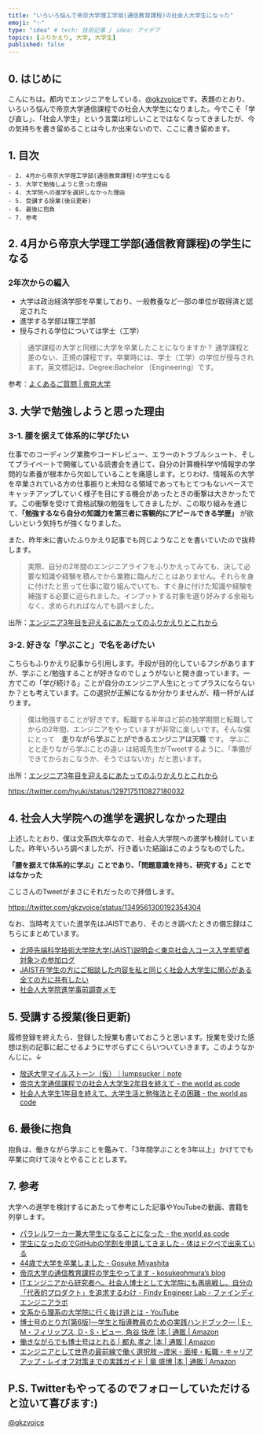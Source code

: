 ```yaml
---
title: "いろいろ悩んで帝京大学理工学部(通信教育課程)の社会人大学生になった"
emoji: "✨"
type: "idea" # tech: 技術記事 / idea: アイデア
topics: [ふりかえり, 大学, 大学生]
published: false
---
```


## 0. はじめに
こんにちは。都内でエンジニアをしている、[@gkzvoice](https://twitter.com/gkzvoice)です。表題のとおり、いろいろ悩んで帝京大学通信課程での社会人大学生になりました。今でこそ「学び直し」、「社会人学生」という言葉は珍しいことではなくなってきましたが、今の気持ちを書き留めることは今しか出来ないので、ここに書き留めます。

##  1. 目次
```
- 2. 4月から帝京大学理工学部(通信教育課程)の学生になる
- 3. 大学で勉強しようと思った理由
- 4. 大学院への進学を選択しなかった理由
- 5. 受講する授業(後日更新)
- 6. 最後に抱負
- 7. 参考
```

## 2. 4月から帝京大学理工学部(通信教育課程)の学生になる
### 2年次からの編入


- 大学は政治経済学部を卒業しており、一般教養など一部の単位が取得済と認定された
- 進学する学部は理工学部
- 授与される学位については学士（工学）


> 通学課程の大学と同様に大学を卒業したことになりますか？
> 通学課程と差のない、正規の課程です。卒業時には、学士（工学）の学位が授与されます。英文標記は、Degree:Bachelor （Engineering）です。

参考：[よくあるご質問 | 帝京大学](https://www.teikyo-u.ac.jp/faculties/correspondence/science_tech/faq)


## 3. 大学で勉強しようと思った理由
### 3-1. 腰を据えて体系的に学びたい
仕事でのコーディング業務やコードレビュー、エラーのトラブルシュート、そしてプライベートで開催している読書会を通じて、自分の計算機科学や情報学の学問的な素養が根本から欠如していることを痛感します。とりわけ、情報系の大学を卒業されている方の仕事振りと未知なる領域であってもとてつもないペースでキャッチアップしていく様子を目にする機会があったときの衝撃は大きかったです。この衝撃を受けて資格試験の勉強をしてきましたが、この取り組みを通じて、**「勉強するなら自分の知識力を第三者に客観的にアピールできる学歴」** が欲しいという気持ちが強くなりました。

また、昨年末に書いたふりかえり記事でも同じようなことを書いていたので抜粋します。
> 実際、自分の2年間のエンジニアライフをふりかえってみても、決して必要な知識や経験を積んでから業務に臨んだことはありません。それらを身に付けたと思って仕事に取り組んでいても、すぐ身に付けた知識や経験を補強する必要に迫られました。インプットする対象を選り好みする余裕もなく、求められればなんでも調べました。

出所：[エンジニア3年目を迎えるにあたってのふりかえりとこれから](https://link.medium.com/0xDIOa3LKeb)

### 3-2. 好きな「学ぶこと」で名をあげたい
こちらもふりかえり記事から引用します。手段が目的化しているフシがありますが、学ぶこと/勉強することが好きなのでしょうがないと開き直っています。一方でこの「学び続ける」ことが自分のエンジニア人生にとってプラスにならないか？とも考えています。この選択が正解になるか分かりませんが、精一杯がんばります。

> 僕は勉強することが好きです。転職する半年ほど前の独学期間と転職してからの2年間、エンジニアをやっていますが非常に楽しいです。そんな僕にとって　**走りながら学ぶことができるエンジニアは天職** です。
> 学ぶことと走りながら学ぶことの違い は結城先生がTweetするように、「準備ができてからおこなうか、そうではないか」だと思います。

出所：[エンジニア3年目を迎えるにあたってのふりかえりとこれから](https://link.medium.com/0xDIOa3LKeb)

https://twitter.com/hyuki/status/1297175110827180032

## 4. 社会人大学院への進学を選択しなかった理由
上述したとおり、僕は文系四大卒なので、社会人大学院への進学も検討していました。昨年いろいろ調べましたが、行き着いた結論はこのようなものでした。

**「腰を据えて体系的に学ぶ」ことであり、「問題意識を持ち、研究する」ことではなかった**

こじさんのTweetがまさにそれだったので拝借します。

https://twitter.com/gkzvoice/status/1349561300192354304

なお、当時考えていた進学先はJAISTであり、そのとき調べたときの備忘録はこちらにまとめています。
- [北陸先端科学技術大学院大学(JAIST)説明会＜東京社会人コース入学希望者対象＞の参加ログ](https://link.medium.com/gSyDqFIJUeb)
- [JAIST在学生の方にご相談した内容を私と同じく社会人大学生に関心がある全ての方に共有したい](https://link.medium.com/cti6BaXHUeb)
- [社会人大学院進学事前調査メモ](https://link.medium.com/BaFs1jSHUeb)

## 5. 受講する授業(後日更新)
履修登録を終えたら、登録した授業も書いておこうと思います。授業を受けた感想は別の記事に起こせるようにサボらずにくらいついていきます。このようなかんじに。↓

- [放送大学マイルストーン（仮）｜lumpsucker｜note](https://note.com/lumpsucker/n/n2a9ee74956dc)
- [帝京大学通信課程での社会人大学生2年目を終えて - the world as code](https://chroju.dev/blog/teikyo_university_learner_second_year.md)
- [社会人大学生1年目を終えて、大学生活と勉強法とその困難 - the world as code](https://chroju.dev/blog/adult_university_learner_first_year)


## 6. 最後に抱負
抱負は、働きながら学ぶことを鑑みて、「3年間学ぶことを3年以上」かけてでも卒業に向けて淡々とやることとします。

## 7. 参考
大学への進学を検討するにあたって参考にした記事やYouTubeの動画、書籍を列挙します。

- [パラレルワーカー兼大学生になることになった - the world as code](https://chroju.dev/blog/become_parallel_worker_and_university_student)
- [学生になったのでGitHubの学割を申請してきました - 体はドクペで出来ている](https://dokupe.hatenablog.com/entry/20180428/1524903004)
- [44歳で大学を卒業しました - Gosuke Miyashita](https://mizzy.org/blog/2019/03/15/1/)
- [帝京大学の通信教育課程の学生やってます - kosukeohmura’s blog](https://bnpb.hatenablog.com/entry/2019/05/26/135022)
- [ITエンジニアから研究者へ。社会人博士として大学院にも再挑戦し、自分の「代表的プロダクト」を追求するわけ - Findy Engineer Lab - ファインディエンジニアラボ](https://engineer-lab.findy-code.io/sre-to-researcher)
- [文系から理系の大学院に行く抜け道とは - YouTube](https://www.youtube.com/watch?v=loKwszsDAyI)
- [博士号のとり方[第6版]―学生と指導教員のための実践ハンドブック― | E・M・フィリップス, D・S・ピュー, 角谷 快彦 |本 | 通販 | Amazon](https://www.amazon.co.jp/dp/4815809232)
- [働きながらでも博士号はとれる | 都丸 孝之 |本 | 通販 | Amazon](https://www.amazon.co.jp/gp/product/4327379050)
- [エンジニアとして世界の最前線で働く選択肢 ~渡米・面接・転職・キャリアアップ・レイオフ対策までの実践ガイド | 竜 盛博 |本 | 通販 | Amazon](https://www.amazon.co.jp/gp/product/4774176567/)


## P.S. Twitterもやってるのでフォローしていただけると泣いて喜びます:)

[@gkzvoice](https://twitter.com/gkzvoice)